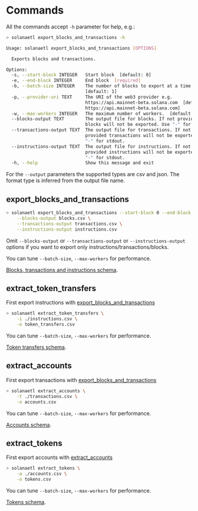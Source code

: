 # Commands

All the commands accept `-h` parameter for help, e.g.:

```bash
> solanaetl export_blocks_and_transactions -h

Usage: solanaetl export_blocks_and_transactions [OPTIONS]

  Exports blocks and transactions.

Options:
  -s, --start-block INTEGER   Start block  [default: 0]
  -e, --end-block INTEGER     End block  [required]
  -b, --batch-size INTEGER    The number of blocks to export at a time.
                              [default: 1]
  -p, --provider-uri TEXT     The URI of the web3 provider e.g.
                              https://api.mainnet-beta.solana.com  [default:
                              https://api.mainnet-beta.solana.com]
  -w, --max-workers INTEGER   The maximum number of workers.  [default: 5]
  --blocks-output TEXT        The output file for blocks. If not provided
                              blocks will not be exported. Use "-" for stdout
  --transactions-output TEXT  The output file for transactions. If not
                              provided transactions will not be exported. Use
                              "-" for stdout.
  --instructions-output TEXT  The output file for instructions. If not
                              provided instructions will not be exported. Use
                              "-" for stdout.
  -h, --help                  Show this message and exit
```

For the `--output` parameters the supported types are csv and json. The format type is inferred from the output file name.

## export_blocks_and_transactions

```bash
> solanaetl export_blocks_and_transactions --start-block 0 --end-block 500000 \
    --blocks-output blocks.csv \
    --transactions-output transactions.csv \
    --instructions-output instructions.csv
```

Omit `--blocks-output` or `--transactions-output` or `--instructions-output` options if you want to export only instructions/transactions/blocks.

You can tune `--batch-size`, `--max-workers` for performance.

[Blocks, transactions and instructions schema](schema.md#blockscsv).

## extract_token_transfers

First export instructions with [export_blocks_and_transactions](#export_blocks_and_transactions)

```bash
> solanaetl extract_token_transfers \
    -i ./instructions.csv \
    -o token_transfers.csv
```

You can tune `--batch-size`, `--max-workers` for performance.

[Token transfers schema](schema.md#token_transferscsv).

## extract_accounts

First export transactions with [export_blocks_and_transactions](#export_blocks_and_transactions)

```bash
> solanaetl extract_accounts \
    -t ./transactions.csv \
    -o accounts.csv
```

You can tune `--batch-size`, `--max-workers` for performance.

[Accounts schema](schema.md#accountscsv).

## extract_tokens

First export accounts with [extract_accounts](#extract_accounts)

```bash
> solanaetl extract_tokens \
    -a ./accounts.csv \
    -o tokens.csv
```

You can tune `--batch-size`, `--max-workers` for performance.

[Tokens schema](schema.md#tokenscsv).
